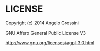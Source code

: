 # LICENSE

Copyright (c) 2014 Angelo Grossini

GNU Affero General Public License V3

http://www.gnu.org/licenses/agpl-3.0.html

